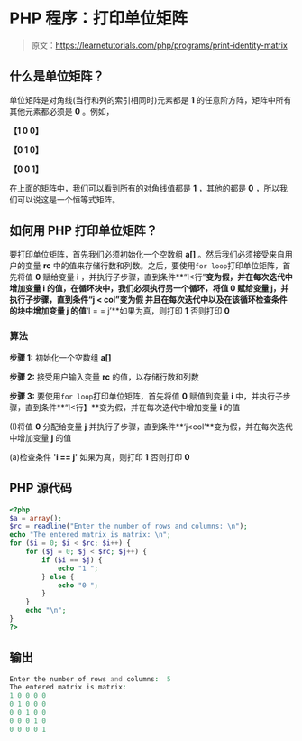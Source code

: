 # PHP 程序：打印单位矩阵

> 原文：<https://learnetutorials.com/php/programs/print-identity-matrix>

## 什么是单位矩阵？

单位矩阵是对角线(当行和列的索引相同时)元素都是 **1** 的任意阶方阵，矩阵中所有其他元素都必须是 **0** 。例如，

**【1 0 0】**

**【0 1 0】**

**【0 0 1】**

在上面的矩阵中，我们可以看到所有的对角线值都是 **1** ，其他的都是 **0** ，所以我们可以说这是一个恒等式矩阵。

## 如何用 PHP 打印单位矩阵？

要打印单位矩阵，首先我们必须初始化一个空数组 **a[]** 。然后我们必须接受来自用户的变量 **rc** 中的值来存储行数和列数。之后，要使用`for loop`打印单位矩阵，首先将值 **0** 赋给变量 **i** ，并执行子步骤，直到条件**“I<行”**变为假，并在每次迭代中增加变量 **i** 的值，在循环块中，我们必须执行另一个循环，将值 0 赋给变量 j，并执行子步骤，直到条件“j < col”变为假 并且在每次迭代中以及在该循环检查条件的块中增加变量 j 的值**‘I = = j’**如果为真，则打印 **1** 否则打印 **0**

### 算法

**步骤 1:** 初始化一个空数组 **a[]**

**步骤 2:** 接受用户输入变量 **rc** 的值，以存储行数和列数

**步骤 3:** 要使用`for loop`打印单位矩阵，首先将值 **0** 赋值到变量 **i** 中，并执行子步骤，直到条件**“I<行】**变为假，并在每次迭代中增加变量 **i** 的值

(I)将值 **0** 分配给变量 **j** 并执行子步骤，直到条件**‘j<col’**变为假，并在每次迭代中增加变量 **j** 的值

(a)检查条件 **'i == j'** 如果为真，则打印 **1** 否则打印 **0**

## PHP 源代码

```php
<?php
$a = array();
$rc = readline("Enter the number of rows and columns: \n");
echo "The entered matrix is matrix: \n";
for ($i = 0; $i < $rc; $i++) {
    for ($j = 0; $j < $rc; $j++) {
        if ($i == $j) {
            echo "1 ";
        } else {
            echo "0 ";
        }
    }
    echo "\n";
}
?>

```

## 输出

```php
Enter the number of rows and columns:  5
The entered matrix is matrix:
1 0 0 0 0
0 1 0 0 0
0 0 1 0 0
0 0 0 1 0
0 0 0 0 1
```